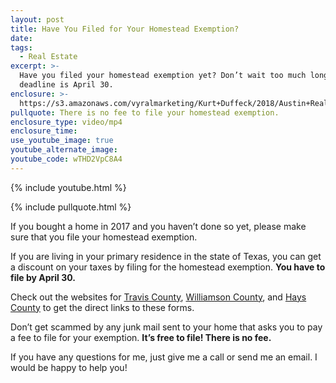 ```yaml
---
layout: post
title: Have You Filed for Your Homestead Exemption?
date:
tags:
  - Real Estate
excerpt: >-
  Have you filed your homestead exemption yet? Don’t wait too much longer—the
  deadline is April 30.
enclosure: >-
  https://s3.amazonaws.com/vyralmarketing/Kurt+Duffeck/2018/Austin+Real+Estate+Agent-+Have+you+filed+your+homestead+exemption%253F.mp4
pullquote: There is no fee to file your homestead exemption.
enclosure_type: video/mp4
enclosure_time:
use_youtube_image: true
youtube_alternate_image:
youtube_code: wTHD2VpC8A4
---
```


{% include youtube.html %}

{% include pullquote.html %}

If you bought a home in 2017 and you haven’t done so yet, please make sure that you file your homestead exemption.

If you are living in your primary residence in the state of Texas, you can get a discount on your taxes by filing for the homestead exemption. **You have to file by April 30.&nbsp;**

Check out the websites for [Travis County](https://www.traviscountytx.gov/), [Williamson County](http://www.wilco.org/), and [Hays County](https://www.co.hays.tx.us/) to get the direct links to these forms.

Don’t get scammed by any junk mail sent to your home that asks you to pay a fee to file for your exemption. **I******t**’s free to file! There is no fee.&nbsp;**

If you have any questions for me, just give me a call or send me an email. I would be happy to help you!